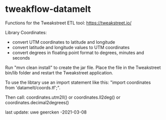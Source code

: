 # tweakflow-datamelt

Functions for the Tweakstreet ETL tool: https://tweakstreet.io/

Library Coordinates:
- convert UTM coordinates to latitude and longitude
- convert latitude and longitude values to UTM coordinates
- convert degrees in floating point format to degrees, minutes and seconds

Run "mvn clean install" to create the jar file. Place the file in the Tweakstreet bin/lib folder and restart the Tweakstreet application.

To use the libtary use an import statement like this: "import coordinates from 'datamelt/coords.tf';".

Then call: coordinates.utm2ll() or coordinates.ll2deg() or coordinates.decimal2degrees()

last update: uwe geercken -2021-03-08

